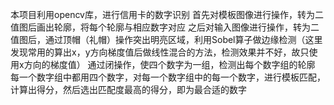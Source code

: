 本项目利用opencv库，进行信用卡的数字识别
首先对模板图像进行操作，转为二值图后画出轮廓，将每个轮廓与相应数字对应
之后对输入图像进行操作，转为二值图后，通过顶帽（礼帽）操作突出明亮区域，利用Sobel算子做边缘检测（这里发现常用的算出x，y方向梯度值后做线性混合的方法，检测效果并不好，故只使用x方向的梯度值）
通过闭操作，使四个数字为一组，检测出每个数字组的轮廓
每一个数字组中都用四个数字，对每一个数字组中的每一个数字，进行模板匹配，计算出得分，然后选出匹配度最高的得分，即为最合适的数字
